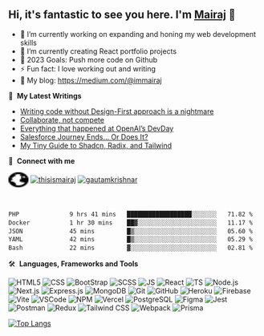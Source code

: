 <h2>Hi, it's fantastic to see you here. I'm <a href="https://www.linkedin.com/in/thisismairaj/">Mairaj</a> 👋</h2>

- 🔭 I’m currently working on expanding and honing my web development skills
- 🌱 I’m currently creating React portfolio projects
- 🥅 2023 Goals: Push more code on Github
- ⚡ Fun fact: I love working out and writing
- 🚀 My blog: https://medium.com/@immairaj

📕 &nbsp;**My Latest Writings**

<!-- BLOG-POST-LIST:START -->
- [Writing code without Design-First approach is a nightmare](https://medium.com/@immairaj/writing-code-without-design-first-approach-is-a-nightmare-033582b9655a?source=rss-b4e64356cecd------2)
- [Collaborate, not compete](https://medium.com/@immairaj/collaborate-not-compete-e19beba90c24?source=rss-b4e64356cecd------2)
- [Everything that happened at OpenAI’s DevDay](https://medium.com/@immairaj/everything-that-happened-at-openais-devday-c9966eea0fa7?source=rss-b4e64356cecd------2)
- [Salesforce Journey Ends… Or Does It?](https://medium.com/@immairaj/salesforce-journey-ends-or-does-it-829a3061cef0?source=rss-b4e64356cecd------2)
- [My Tiny Guide to Shadcn, Radix, and Tailwind](https://medium.com/@immairaj/my-tiny-guide-to-shadcn-radix-and-tailwind-da50fce3140a?source=rss-b4e64356cecd------2)
<!-- BLOG-POST-LIST:END -->

🔗 &nbsp;**Connect with me**

<p align="left">
<a href="https://medium.com/@immairaj" target="blank"><img align="center" src="https://raw.githubusercontent.com/iconic/open-iconic/master/svg/globe.svg" alt="thisismairaj" height="30" width="40" /></a>
<a href="https://twitter.com/thisismairaj" target="blank"><img align="center" src="https://raw.githubusercontent.com/rahuldkjain/github-profile-readme-generator/master/src/images/icons/Social/twitter.svg" alt="thisismairaj" height="30" width="40" /></a>
<a href="https://linkedin.com/in/thisismairaj" target="blank"><img align="center" src="https://raw.githubusercontent.com/rahuldkjain/github-profile-readme-generator/master/src/images/icons/Social/linked-in-alt.svg" alt="gautamkrishnar" height="30" width="40" /></a>
</p>

<br />

<!--START_SECTION:waka-->

```txt
PHP              9 hrs 41 mins   ██████████████████░░░░░░░   71.82 %
Docker           1 hr 30 mins    ██▓░░░░░░░░░░░░░░░░░░░░░░   11.17 %
JSON             45 mins         █▒░░░░░░░░░░░░░░░░░░░░░░░   05.60 %
YAML             42 mins         █▒░░░░░░░░░░░░░░░░░░░░░░░   05.29 %
Bash             22 mins         ▓░░░░░░░░░░░░░░░░░░░░░░░░   02.81 %
```

<!--END_SECTION:waka-->

🛠️ &nbsp;**Languages, Frameworks and Tools**

![HTML5](https://img.shields.io/badge/html5%20-%23E34F26.svg?&style=for-the-badge&logo=html5&logoColor=white)
![CSS](https://img.shields.io/badge/css3%20-%231572B6.svg?&style=for-the-badge&logo=css3&logoColor=white)
![BootStrap](https://img.shields.io/badge/bootstrap%20-%23563D7C.svg?&style=for-the-badge&logo=bootstrap&logoColor=white)
![SCSS](http://img.shields.io/badge/sass-%23f01742.svg?&style=for-the-badge&logo=sass&logoColor=white)
![JS](https://img.shields.io/badge/javascript%20-%23323330.svg?&style=for-the-badge&logo=javascript&logoColor=%23F7DF1E)
![React](https://img.shields.io/badge/-ReactJs-61DAFB?logo=react&logoColor=white&style=for-the-badge)
![TS](https://img.shields.io/badge/typescript%20-%23007ACC.svg?&style=for-the-badge&logo=typescript&logoColor=white)
![Node.js](https://img.shields.io/badge/node.js%20-%2343853D.svg?&style=for-the-badge&logo=node.js&logoColor=white)
![Next.js](https://img.shields.io/badge/next.js-000000?style=for-the-badge&logo=next.js&logoColor=white)
![Express.js](https://img.shields.io/badge/-Express-000000?style=for-the-badge&logo=express&logoColor=white)
![MongoDB](https://img.shields.io/badge/MongoDB-%234ea94b.svg?&style=for-the-badge&logo=mongodb&logoColor=white)
![Git](https://img.shields.io/badge/git%20-%23F05033.svg?&style=for-the-badge&logo=git&logoColor=white)
![GitHub](https://img.shields.io/badge/github%20-%23121011.svg?&style=for-the-badge&logo=github&logoColor=white)
![Heroku](https://img.shields.io/badge/heroku%20-%23430098.svg?&style=for-the-badge&logo=heroku&logoColor=white)
![Firebase](http://img.shields.io/badge/firebase-%23FFCB2B.svg?&style=for-the-badge&logo=firebase&logoColor=white)
![Vite](https://img.shields.io/badge/-Vite-646CFF?style=for-the-badge&logo=vite&logoColor=white)
![VSCode](https://img.shields.io/badge/-Visual%20Studio%20Code-23A9F2?style=for-the-badge&logo=Visual%20Studio%20Code&logoColor=white)
![NPM](https://img.shields.io/badge/-NPM-CB3837?style=for-the-badge&logo=NPM&logoColor=white)
![Vercel](https://img.shields.io/badge/Vercel-000000?style=for-the-badge&logo=vercel&logoColor=white)
![PostgreSQL](https://img.shields.io/badge/PostgreSQL-316192?style=for-the-badge&logo=postgresql&logoColor=white)
![Figma](https://img.shields.io/badge/Figma-F24E1E?style=for-the-badge&logo=figma&logoColor=white)
![Jest](https://img.shields.io/badge/Jest-C21325?style=for-the-badge&logo=jest&logoColor=white)
![Postman](https://img.shields.io/badge/Postman-FF6C37?style=for-the-badge&logo=Postman&logoColor=white)
![Redux](https://img.shields.io/badge/Redux-593D88?style=for-the-badge&logo=redux&logoColor=white)
![Tailwind CSS](https://img.shields.io/badge/Tailwind_CSS-38B2AC?style=for-the-badge&logo=tailwind-css&logoColor=white)
![Webpack](https://img.shields.io/badge/Webpack-8DD6F9?style=for-the-badge&logo=Webpack&logoColor=white)
![Prisma](https://img.shields.io/badge/Prisma-3982CE?style=for-the-badge&logo=Prisma&logoColor=white)

[![Top Langs](https://github-readme-stats-liart-omega.vercel.app/api/top-langs/?username=thisismairaj&layout=compact)](https://github.com/thisismairaj/github-readme-stats)

[website]: https://medium.com/@immairaj
[linkedin]: https://www.linkedin.com/in/thisismairaj/
